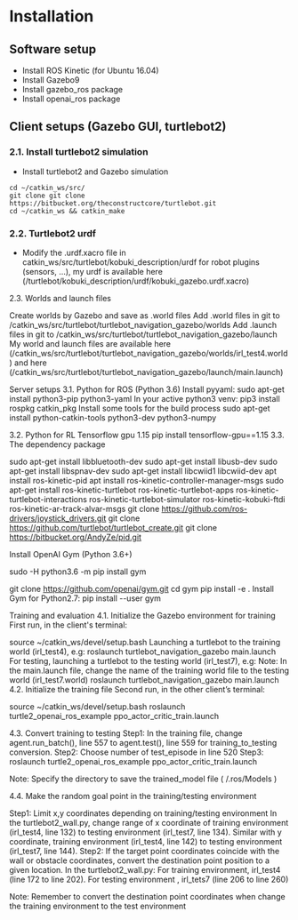# Installation
 
## Software setup
- Install ROS Kinetic (for Ubuntu 16.04)
- Install Gazebo9
- Install gazebo_ros package
- Install openai_ros package
 
## Client setups (Gazebo GUI, turtlebot2)
### 2.1. Install turtlebot2 simulation
- Install turtlebot2 and Gazebo simulation
```
cd ~/catkin_ws/src/
git clone git clone https://bitbucket.org/theconstructcore/turtlebot.git
cd ~/catkin_ws && catkin_make
```
### 2.2. Turtlebot2 urdf
- Modify the .urdf.xacro file in catkin_ws/src/turtlebot/kobuki_description/urdf for robot plugins (sensors, ...), my urdf is available here (/turtlebot/kobuki_description/urdf/kobuki_gazebo.urdf.xacro)
 
2.3.  Worlds and launch files
 
Create worlds by Gazebo and save as .world files
Add .world files in git to /catkin_ws/src/turtlebot/turtlebot_navigation_gazebo/worlds
Add .launch files in git to /catkin_ws/src/turtlebot/turtlebot_navigation_gazebo/launch
My world and launch files are available here (/catkin_ws/src/turtlebot/turtlebot_navigation_gazebo/worlds/irl_test4.world) and here (/catkin_ws/src/turtlebot/turtlebot_navigation_gazebo/launch/main.launch)
 
Server setups
3.1. Python for ROS (Python 3.6)
Install pyyaml:
sudo apt-get install python3-pip python3-yaml
In your active python3 venv:
pip3 install rospkg catkin_pkg
Install some tools for the build process
sudo apt-get install python-catkin-tools python3-dev python3-numpy
 
3.2. Python for RL
Tensorflow gpu 1.15
pip install tensorflow-gpu==1.15
3.3. The dependency package
 
sudo apt-get install libbluetooth-dev 
sudo apt-get install libusb-dev
sudo apt-get install libspnav-dev 
sudo apt-get install libcwiid1 libcwiid-dev
apt install ros-kinetic-pid
apt install ros-kinetic-controller-manager-msgs
sudo apt-get install ros-kinetic-turtlebot ros-kinetic-turtlebot-apps ros-kinetic-turtlebot-interactions ros-kinetic-turtlebot-simulator ros-kinetic-kobuki-ftdi  ros-kinetic-ar-track-alvar-msgs
git clone https://github.com/ros-drivers/joystick_drivers.git
git clone https://github.com/turtlebot/turtlebot_create.git
git clone https://bitbucket.org/AndyZe/pid.git
 
Install OpenAI Gym (Python 3.6+)
 
sudo -H python3.6 -m pip install gym
 
git clone https://github.com/openai/gym.git
cd gym
pip install -e .
Install Gym for Python2.7:
 pip install --user gym
 
 
 
 
Training and evaluation
4.1. Initialize the Gazebo environment for training
First run, in the client's terminal:
 
source ~/catkin_ws/devel/setup.bash
Launching a turtlebot to the training world (irl_test4), e.g:
roslaunch turtlebot_navigation_gazebo main.launch
For testing, launching a turtlebot to the testing world (irl_test7), e.g:
Note: In the main.launch file,  change the name of the training world file to the testing world (irl_test7.world)
roslaunch turtlebot_navigation_gazebo main.launch
4.2. Initialize the training file
Second run, in the other client’s terminal:
 
source ~/catkin_ws/devel/setup.bash
roslaunch turtle2_openai_ros_example ppo_actor_critic_train.launch
 
	
4.3.  Convert  training to testing
	Step1: In the training file, change agent.run_batch(), line 557 to       agent.test(), line 559 for training_to_testing conversion.
Step2: Choose number of  test_episode in line 520
Step3: roslaunch turtle2_openai_ros_example ppo_actor_critic_train.launch
 
Note:  Specify the directory to save the trained_model file ( /.ros/Models )
 
4.4.  Make the random goal point in the training/testing environment
 
Step1: Limit x,y coordinates depending on training/testing environment
In the turtlebot2_wall.py, change range of x coordinate of training environment (irl_test4, line 132) to testing environment (irl_test7, line 134). Similar with y coordinate, training environment (irl_test4, line 142) to testing environment (irl_test7, line 144).
Step2: If the target point coordinates coincide with the wall or obstacle coordinates, convert the destination point position to a given location.
In the turtlebot2_wall.py:
For training environment, irl_test4 (line 172 to line 202).
For testing environment , irl_tets7 (line 206 to line 260)
 
Note: Remember to convert the destination point coordinates when change the training environment to the test environment
